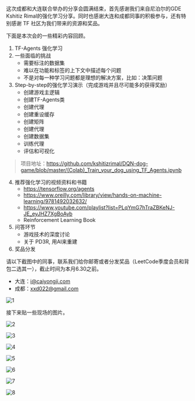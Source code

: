 

这次成都和大连联合举办的分享会圆满结束，首先感谢我们来自尼泊尔的GDE Kshitiz Rimal的强化学习分享。同时也感谢大连和成都同事的积极参与，还有特别感谢 TF 社区为我们带来的资源和奖品。

下面是本次会的一些精彩内容回顾。
1. TF-Agents 强化学习
2. 一些面临的挑战
    - 需要标注的数据集
    - 难以在功能和标签的上下文中描述每个问题
    - 不是对每一种学习问题都是理想的解决方案，比如：决策问题
3. Step-by-step的强化学习演示（完成游戏并且尽可能多的获得奖励）
    - 创建游戏主逻辑
    - 创建TF-Agents类 
    - 创建代理
    - 创建重设缓存
    - 创建矩阵
    - 创建代理
    - 创建数据集
    - 训练代理
    - 评估和可视化

 >项目地址：https://github.com/kshitizrimal/DQN-dog-game/blob/master/(Colab)_Train_your_dog_using_TF_Agents.ipynb

4. 推荐强化学习的视频资料和书籍
    - https://tensorflow.org/agents
    - https://www.oreilly.com/library/view/hands-on-machine-learning/9781492032632/
    - https://www.youtube.com/playlist?list=PLqYmG7hTraZBKeNJ-JE_eyJHZ7XgBoAyb
    - Reinforcement Learning Book
5. 问答环节
    - 游戏技术的深度讨论
    - 关于 PD3R, 用AI来重建
6. 奖品分发

请以下截图中的同事，联系我们给你邮寄或者分发奖品（LeetCode季度会员和背包二选其一），截止时间为本月6.30之前。

- 大连：i@caiyongji.com
- 成都：xxd022@gmail.com

![1](https://gitee.com/chasays/mdPic/raw/master/uPic/evfjZa.png)

接下来贴一些现场的图片。

![2](https://gitee.com/chasays/mdPic/raw/master/uPic/MvnxFu.png)

![3](https://gitee.com/chasays/mdPic/raw/master/uPic/Fe3vxH.png)

![4](https://gitee.com/chasays/mdPic/raw/master/uPic/MoL15U.png)


![5](https://gitee.com/chasays/mdPic/raw/master/uPic/CsGLid.png)

![6](https://gitee.com/chasays/mdPic/raw/master/uPic/vSibsN.png)


![7](https://gitee.com/chasays/mdPic/raw/master/uPic/2l5Ejt.png)


![8](https://gitee.com/chasays/mdPic/raw/master/uPic/jANrnW.png)
